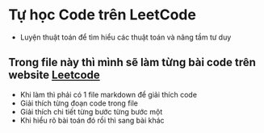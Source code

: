 # Tự học Code trên LeetCode

- Luyện thuật toán để tìm hiểu các thuật toán và nâng tầm tư duy

## Trong file này thì mình sẽ làm từng bài code trên website [Leetcode](https://leetcode.com/problemset/all/)

- Khi làm thì phải có 1 file markdown để giải thích code
- Giải thích từng đoạn code trong file
- Giải thích chi tiết từng bước từng bước một
- Khi hiểu rõ bài toán đó rồi thì sang bài khác
